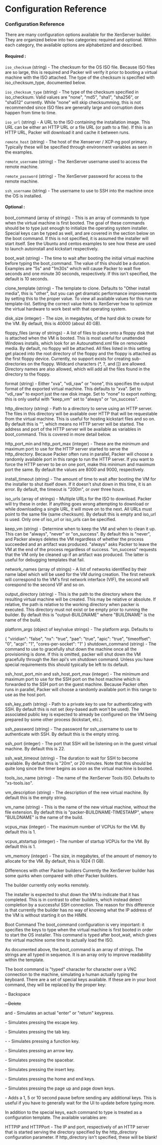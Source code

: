 # Configuration Reference

### Configuration Reference

There are many configuration options available for the XenServer builder. They are organized below into two categories: required and optional. Within each category, the available options are alphabetized and described.

#### Required :

`iso_checksum` (string) - The checksum for the OS ISO file. Because ISO files are so large, this is required and Packer will verify it prior to booting a virtual machine with the ISO attached. The type of the checksum is specified with iso_checksum_type, documented below.

`iso_checksum_type` (string) - The type of the checksum specified in iso_checksum. Valid values are "none", "md5", "sha1", "sha256", or "sha512" currently. While "none" will skip checksumming, this is not recommended since ISO files are generally large and corruption does happen from time to time.

`iso_url` (string) - A URL to the ISO containing the installation image. This URL can be either an HTTP URL or a file URL (or path to a file). If this is an HTTP URL, Packer will download it and cache it between runs.

`remote_host` (string) - The host of the Xenserver / XCP-ng pool primary. Typically these will be specified through environment variables as seen in the examples.

`remote_username` (string) - The XenServer username used to access the remote machine.

`remote_password` (string) - The XenServer password for access to the remote machine.

`ssh_username` (string) - The username to use to SSH into the machine once the OS is installed.

#### Optional :

boot_command (array of strings) - This is an array of commands to type when the virtual machine is first booted. The goal of these commands should be to type just enough to initialize the operating system installer. Special keys can be typed as well, and are covered in the section below on the boot command. If this is not specified, it is assumed the installer will start itself. See the Ubuntu and centos examples to see how these are used to launch autoinstall and kickstart respectively.

boot_wait (string) - The time to wait after booting the initial virtual machine before typing the boot_command. The value of this should be a duration. Examples are "5s" and "1m30s" which will cause Packer to wait five seconds and one minute 30 seconds, respectively. If this isn't specified, the default is 10 seconds.

clone_template (string) - The template to clone. Defaults to "Other install media", this is "other", but you can get dramatic performance improvements by setting this to the proper value. To view all available values for this run xe template-list. Setting the correct value hints to XenServer how to optimize the virtual hardware to work best with that operating system.

disk_size (integer) - The size, in megabytes, of the hard disk to create for the VM. By default, this is 40000 (about 40 GB).

floppy_files (array of strings) - A list of files to place onto a floppy disk that is attached when the VM is booted. This is most useful for unattended Windows installs, which look for an Autounattend.xml file on removable media. By default, no floppy will be attached. All files listed in this setting get placed into the root directory of the floppy and the floppy is attached as the first floppy device. Currently, no support exists for creating sub-directories on the floppy. Wildcard characters (*, ?, and []) are allowed. Directory names are also allowed, which will add all the files found in the directory to the floppy.

format (string) - Either "xva", "vdi_raw" or "none", this specifies the output format of the exported virtual machine. This defaults to "xva". Set to "vdi_raw" to export just the raw disk image. Set to "none" to export nothing; this is only useful with "keep_vm" set to "always" or "on_success".

http_directory (string) - Path to a directory to serve using an HTTP server. The files in this directory will be available over HTTP that will be requestable from the virtual machine. This is useful for hosting kickstart files and so on. By default this is "", which means no HTTP server will be started. The address and port of the HTTP server will be available as variables in boot_command. This is covered in more detail below.

http_port_min and http_port_max (integer) - These are the minimum and maximum port to use for the HTTP server started to serve the http_directory. Because Packer often runs in parallel, Packer will choose a randomly available port in this range to run the HTTP server. If you want to force the HTTP server to be on one port, make this minimum and maximum port the same. By default the values are 8000 and 9000, respectively.

install_timeout (string) - The amount of time to wait after booting the VM for the installer to shut itself down. If it doesn't shut down in this time, it is an error. By default, the timeout is "200m", or over three hours.

iso_urls (array of strings) - Multiple URLs for the ISO to download. Packer will try these in order. If anything goes wrong attempting to download or while downloading a single URL, it will move on to the next. All URLs must point to the same file (same checksum). By default this is empty and iso_url is used. Only one of iso_url or iso_urls can be specified.

keep_vm (string) - Determine when to keep the VM and when to clean it up. This can be "always", "never" or "on_success". By default this is "never", and Packer always deletes the VM regardless of whether the process succeeded and an artifact was produced. "always" asks Packer to leave the VM at the end of the process regardless of success. "on_success" requests that the VM only be cleaned up if an artifact was produced. The latter is useful for debugging templates that fail.

network_names (array of strings) - A list of networks identified by their name label which will be used for the VM during creation. The first network will correspond to the VM's first network interface (VIF), the second will corespond to the second VIF and so on.

output_directory (string) - This is the path to the directory where the resulting virtual machine will be created. This may be relative or absolute. If relative, the path is relative to the working directory when packer is executed. This directory must not exist or be empty prior to running the builder. By default this is "output-BUILDNAME" where "BUILDNAME" is the name of the build.

platform_args (object of key/value strings) - The platform args. Defaults to

{
    "viridian": "false",
    "nx": "true",
    "pae": "true",
    "apic": "true",
    "timeoffset": "0",
    "acpi": "1",
    "cores-per-socket": "1"
}
shutdown_command (string) - The command to use to gracefully shut down the machine once all the provisioning is done. If this is omitted, packer will shut down the VM gracefully through the Xen api's vm shutdown command. Unless you have special requirements this should typically be left to its default.

ssh_host_port_min and ssh_host_port_max (integer) - The minimum and maximum port to use for the SSH port on the host machine which is forwarded to the SSH port on the guest machine. Because Packer often runs in parallel, Packer will choose a randomly available port in this range to use as the host port.

ssh_key_path (string) - Path to a private key to use for authenticating with SSH. By default this is not set (key-based auth won't be used). The associated public key is expected to already be configured on the VM being prepared by some other process (kickstart, etc.).

ssh_password (string) - The password for ssh_username to use to authenticate with SSH. By default this is the empty string.

ssh_port (integer) - The port that SSH will be listening on in the guest virtual machine. By default this is 22.

ssh_wait_timeout (string) - The duration to wait for SSH to become available. By default this is "20m", or 20 minutes. Note that this should be quite long since the timer begins as soon as the virtual machine is booted.

tools_iso_name (string) - The name of the XenServer Tools ISO. Defaults to "xs-tools.iso".

vm_description (string) - The description of the new virtual machine. By default this is the empty string.

vm_name (string) - This is the name of the new virtual machine, without the file extension. By default this is "packer-BUILDNAME-TIMESTAMP", where "BUILDNAME" is the name of the build.

vcpus_max (integer) - The maximum number of VCPUs for the VM. By default this is 1.

vcpus_atstartup (integer) - The number of startup VCPUs for the VM. By default this is 1.

vm_memory (integer) - The size, in megabytes, of the amount of memory to allocate for the VM. By default, this is 1024 (1 GB).

Differences with other Packer builders
Currently the XenServer builder has some quirks when compared with other Packer builders.

The builder currently only works remotely.

The installer is expected to shut down the VM to indicate that it has completed. This is in contrast to other builders, which instead detect completion by a successful SSH connection. The reason for this difference is that currently the builder has no way of knowing what the IP address of the VM is without starting it on the HIMN.

Boot Command
The boot_command configuration is very important: it specifies the keys to type when the virtual machine is first booted in order to start the OS installer. This command is typed after boot_wait, which gives the virtual machine some time to actually load the ISO.

As documented above, the boot_command is an array of strings. The strings are all typed in sequence. It is an array only to improve readability within the template.

The boot command is "typed" character for character over a VNC connection to the machine, simulating a human actually typing the keyboard. There are a set of special keys available. If these are in your boot command, they will be replaced by the proper key:

<bs> - Backspace

<del> - Delete

<enter> and <return> - Simulates an actual "enter" or "return" keypress.

<esc> - Simulates pressing the escape key.

<tab> - Simulates pressing the tab key.

<f1> - <f12> - Simulates pressing a function key.

<up> <down> <left> <right> - Simulates pressing an arrow key.

<spacebar> - Simulates pressing the spacebar.

<insert> - Simulates pressing the insert key.

<home> <end> - Simulates pressing the home and end keys.

<pageUp> <pageDown> - Simulates pressing the page up and page down keys.

<wait> <wait5> <wait10> - Adds a 1, 5 or 10 second pause before sending any additional keys. This is useful if you have to generally wait for the UI to update before typing more.

In addition to the special keys, each command to type is treated as a configuration template. The available variables are:

HTTPIP and HTTPPort - The IP and port, respectively of an HTTP server that is started serving the directory specified by the http_directory configuration parameter. If http_directory isn't specified, these will be blank!